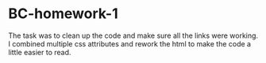 # BC-homework-1
 The task was to clean up the code and make sure all the links were working.
I combined multiple css attributes and rework the html to make the code a little easier to read.
